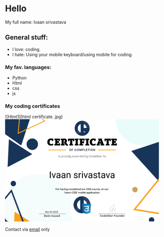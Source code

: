 # Hello
My full name: Ivaan srivastava
## General stuff:
- I love: coding.
- I hate: Using your mobile keyboard/using mobile for coding.
### My fav. languages:
- Python
- Html
- css
- js
### My coding certificates
![Html1](html certificate. jpg)
![CSS1](cssc.jpg)

Contact via [email](mailto:ivaansri.contact@gmail.com?subject=Mdgithub/) only